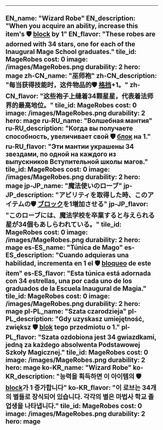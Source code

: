 ---

EN_name: "Wizard Robe"
EN_description: "When you acquire an ability, increase this item's 🛡️️ <u>block</u> by 1"
EN_flavor: "These robes are adorned with 34 stars, one for each of the Inaugural Mage School graduates."
tile_id: MageRobes
cost: 0
image: /images/MageRobes.png
durability: 2
hero: mage
zh-CN_name: "巫师袍"
zh-CN_description: "每当获得技能时，这件物品的🛡️️ <u>格挡</u>+1。"
zh-CN_flavor: "这些袍子上缝着34颗星星，代表着法师界的最高地位。"
tile_id: MageRobes
cost: 0
image: /images/MageRobes.png
durability: 2
hero: mage
ru-RU_name: "Волшебная мантия"
ru-RU_description: "Когда вы получаете способность, увеличивает свой 🛡️️ <u>блок</u> на 1."
ru-RU_flavor: "Эти мантии украшены 34 звездами, по одной на каждого из выпускников Вступительной школы магов."
tile_id: MageRobes
cost: 0
image: /images/MageRobes.png
durability: 2
hero: mage
jp-JP_name: "魔法使いのローブ"
jp-JP_description: "アビリティを取得した時、このアイテムの🛡️️ <u>ブロック</u>を1増加させる"
jp-JP_flavor: "このローブには、魔法学校を卒業すると与えられる星が34個もあしらわれている。"
tile_id: MageRobes
cost: 0
image: /images/MageRobes.png
durability: 2
hero: mage
es-ES_name: "Túnica de Mago"
es-ES_description: "Cuando adquieras una habilidad, incrementa en 1 el 🛡️️ <u>bloqueo</u> de este ítem"
es-ES_flavor: "Esta túnica está adornada con 34 estrellas, una por cada uno de los graduados de la Escuela Inaugural de Magia."
tile_id: MageRobes
cost: 0
image: /images/MageRobes.png
durability: 2
hero: mage
pl-PL_name: "Szata czarodzieja"
pl-PL_description: "Gdy uzyskasz umiejętność, zwiększ 🛡️️ <u>blok</u> tego przedmiotu o 1."
pl-PL_flavor: "Szata ozdobiona jest 34 gwiazdkami, jedną za każdego absolwenta Podstawowej Szkoły Magicznej."
tile_id: MageRobes
cost: 0
image: /images/MageRobes.png
durability: 2
hero: mage
ko-KR_name: "Wizard Robe"
ko-KR_description: "능력을 획득하면 이 아이템의 🛡️️ <u>block</u>가 1 증가합니다"
ko-KR_flavor: "이 로브는 34개의 별들로 장식되어 있습니다. 각각의 별은 마법사 학교 졸업생을 나타냅니다."
tile_id: MageRobes
cost: 0
image: /images/MageRobes.png
durability: 2
hero: mage
---